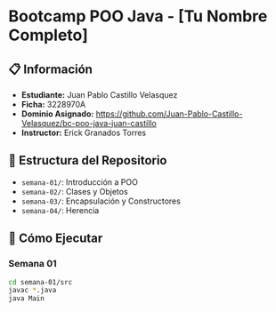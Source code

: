 # Bootcamp POO Java - [Tu Nombre Completo]

## 📋 Información

- **Estudiante:** Juan Pablo Castillo Velasquez
- **Ficha:** 3228970A
- **Dominio Asignado:** https://github.com/Juan-Pablo-Castillo-Velasquez/bc-poo-java-juan-castillo
- **Instructor:** Erick Granados Torres

## 📁 Estructura del Repositorio

- `semana-01/`: Introducción a POO
- `semana-02/`: Clases y Objetos
- `semana-03/`: Encapsulación y Constructores
- `semana-04/`: Herencia

## 🚀 Cómo Ejecutar

### Semana 01
```bash
cd semana-01/src
javac *.java
java Main